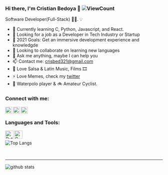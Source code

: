 ### Hi there, I'm Cristian Bedoya  👋  ![ViewCount](https://views.whatilearened.today/views/github/cristian-bedoya/cristian-bedoya.svg?cache=remove)

  Software Developer(Full-Stack) 👨‍💻. 💡

- 🌱 Currently learning C, Python, Javascript, and React.
- 💼 Looking for a job as a Developer in Tech Industry or Startup
- 🥅 2021 Goals: Get an immersive development experience and knowledgde
- 👯 Looking to collaborate on learning new languages
- 💬 Ask me anything, maybe I can help you
- 📫 Contact me: crisbed321@gmail.com
- 🎵 Love Salsa & Latin Music, Films 🎞️
- ⚡ Love Memes, check my [twitter]
- 🤽 Waterpolo player & 🚲 Amateur Cyclist.

### Connect with me:

[<img align="left" alt="crisbedbla | Twitter" width="22px" src="https://images.vexels.com/media/users/3/137419/isolated/preview/b1a3fab214230557053ed1c4bf17b46c-logotipo-del-icono-de-twitter-by-vexels.png" />][twitter]
[<img align="left" alt="crisbedbla | LinkedIn" width="22px" src="https://www.flaticon.es/svg/static/icons/svg/174/174857.svg" />][linkedin]
[<img align="left" alt="crisbedbla | LinkedIn" width="22px" src="https://iconape.com/wp-content/files/kv/80919/png/medium-m.png" />][medium]

<br />

### Languages and Tools:

[<img align="left" alt="Python" width="26px" src="https://upload.wikimedia.org/wikipedia/commons/thumb/c/c3/Python-logo-notext.svg/165px-Python-logo-notext.svg.png"/>][python]
[<img align="left" alt="C" width="26px" src="https://cdn.iconscout.com/icon/free/png-512/c-programming-569564.png"/>][C]
<br />

![Top Langs](https://github-readme-stats.vercel.app/api/top-langs/?username=cristian-bedoya&layout=compact&theme=vue&langs_count=10")

<br />

---

![github stats](https://github-readme-stats.vercel.app/api?username=cristian-bedoya&count_private=true&show_icons=true&theme=highcontrast)

[twitter]: https://twitter.com/crisbedbla
[linkedin]: https://www.linkedin.com/in/cristian-david-bedoya-blanco-398087136/
[medium]: https://crisbed321.medium.com/
[python]: https://www.python.org
[C]: https://en.cppreference.com/w/c
